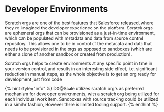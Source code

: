 # Developer Environments

Scratch orgs are one of the best features that Salesforce released, where they re-imagined the developer experience on the platform. Scratch orgs are ephemeral orgs that can be provisioned as a just-in-time environment, which can be populated with metadata and data from source control repository. This allows one to be in control of the metadata and data that needs to be provisioned in the orgs as opposed to sandboxes (which are either a clone of another sandbox or created from production).&#x20;

Scratch orgs helps to create environments at any specific point in time in your version control, and results in an interesting side effect, i.e. significant reduction in manual steps, as the whole objective is to get an org ready for development just from code

{% hint style="info" %}
DX@Scale utilizes scratch org's as preferred mechanism for developer environments, with a scratch org being utilized for each individual work item. Sandboxes with source tracking could be utilized in a similar fashion, However there is limited tooling support.
{% endhint %}

